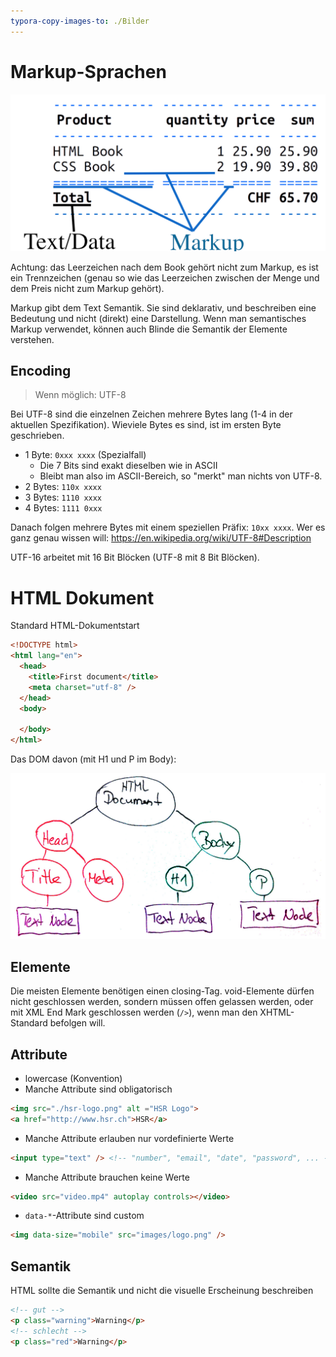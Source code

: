 ```yaml
---
typora-copy-images-to: ./Bilder
---
```


# Markup-Sprachen

![6C37E024-D241-4725-A785-8C6D9CAFA1B9](Bilder/6C37E024-D241-4725-A785-8C6D9CAFA1B9.png)

Achtung: das Leerzeichen nach dem Book gehört nicht zum Markup, es ist ein Trennzeichen (genau so wie das Leerzeichen zwischen der Menge und dem Preis nicht zum Markup gehört).

Markup gibt dem Text Semantik. Sie sind deklarativ, und beschreiben eine Bedeutung und nicht (direkt) eine Darstellung. Wenn man semantisches Markup verwendet, können auch Blinde die Semantik der Elemente verstehen.

## Encoding

> Wenn möglich: UTF-8

Bei UTF-8 sind die einzelnen Zeichen mehrere Bytes lang (1-4 in der aktuellen Spezifikation). Wieviele Bytes es sind, ist im ersten Byte geschrieben. 

* 1 Byte: ``0xxx xxxx`` (Spezialfall)
  * Die 7 Bits sind exakt dieselben wie in ASCII
  * Bleibt man also im ASCII-Bereich, so "merkt" man nichts von UTF-8.
* 2 Bytes: ``110x xxxx``
* 3 Bytes: ``1110 xxxx``
* 4 Bytes: ``1111 0xxx``

Danach folgen mehrere Bytes mit einem speziellen Präfix: ``10xx xxxx``. Wer es ganz genau wissen will: https://en.wikipedia.org/wiki/UTF-8#Description

UTF-16 arbeitet mit 16 Bit Blöcken (UTF-8 mit 8 Bit Blöcken).

# HTML Dokument

Standard HTML-Dokumentstart

```html
<!DOCTYPE html>
<html lang="en">
  <head>
    <title>First document</title>
    <meta charset="utf-8" />
  </head>
  <body>
    
  </body>
</html>
```

Das DOM davon (mit H1 und P im Body):

![60A7BA1E-D73A-4DEC-B5B6-AFFAE96978CC](Bilder/60A7BA1E-D73A-4DEC-B5B6-AFFAE96978CC.png)

## Elemente

Die meisten Elemente benötigen einen closing-Tag. void-Elemente dürfen nicht geschlossen werden, sondern müssen offen gelassen werden, oder mit XML End Mark geschlossen werden (``/>``), wenn man den XHTML-Standard befolgen will.

## Attribute

* lowercase (Konvention)
* Manche Attribute sind obligatorisch

```html
<img src="./hsr-logo.png" alt ="HSR Logo">
<a href="http://www.hsr.ch">HSR</a>
```

* Manche Attribute erlauben nur vordefinierte Werte

```html
<input type="text" /> <!-- "number", "email", "date", "password", ... -->
```

* Manche Attribute brauchen keine Werte

```html
<video src="video.mp4" autoplay controls></video>
```

* ``data-*``-Attribute sind custom

```html
<img data-size="mobile" src="images/logo.png" />
```

## Semantik

HTML sollte die Semantik und nicht die visuelle Erscheinung beschreiben

```html
<!-- gut -->
<p class="warning">Warning</p>
<!-- schlecht -->
<p class="red">Warning</p>
```